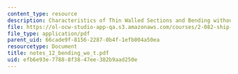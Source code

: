 ```yaml
---
content_type: resource
description: Characteristics of Thin Walled Sections and Bending without a Twist
file: https://ol-ocw-studio-app-qa.s3.amazonaws.com/courses/2-082-ship-structural-analysis-design-13-122-spring-2003/efb6e93e77888f3847ee382b9aad250e_notes_12_bending_wo_t.pdf
file_type: application/pdf
parent_uid: 66cade9f-8156-2287-0b4f-1efb004a50ea
resourcetype: Document
title: notes_12_bending_wo_t.pdf
uid: efb6e93e-7788-8f38-47ee-382b9aad250e
---
```

